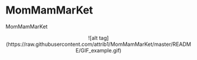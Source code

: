 # MomMamMarKet
<p>MomMamMarKet</p>
<center>![alt tag](https://raw.githubusercontent.com/attrib1/MomMamMarKet/master/README/GIF_example.gif)</center>

